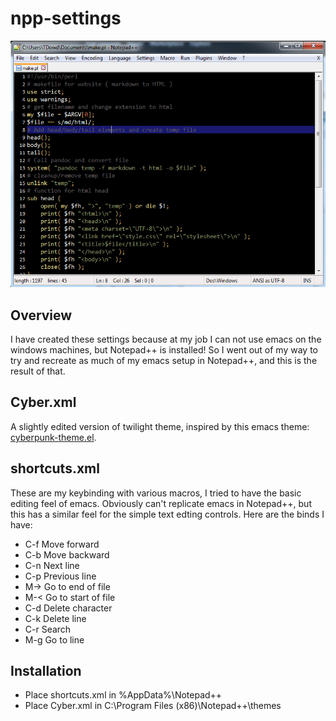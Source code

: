 # npp-settings
![theme.PNG](theme.PNG)

## Overview
I have created these settings because at my job I can not use emacs on the windows machines, but Notepad++ is installed! So I went out of my way to try and recreate as much of my emacs setup in Notepad++, and this is the result of that.

## Cyber.xml
A slightly edited version of twilight theme, inspired by this emacs theme: [cyberpunk-theme.el](https://github.com/n3mo/cyberpunk-theme.el).

## shortcuts.xml
These are my keybinding with various macros, I tried to have the basic editing feel of emacs. Obviously can't replicate emacs in Notepad++, but this has a similar feel for the simple text edting controls. Here are the binds I have:
* C-f	Move forward
* C-b	Move backward
* C-n	Next line
* C-p	Previous line
* M->	Go to end of file
* M-<	Go to start of file
* C-d	Delete character
* C-k	Delete line
* C-r	Search
* M-g	Go to line	

## Installation
* Place shortcuts.xml in %AppData%\Notepad++
* Place Cyber.xml in C:\Program Files (x86)\Notepad++\themes
